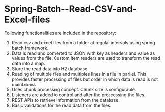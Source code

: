 # Spring-Batch--Read-CSV-and-Excel-files
Following functionalities are included in the repository:
1. Read csv and excel files from a folder at regular intervals using spring batch framework. 
2. Data is read and converted to JSON with key as headers and value as values from the file. Custom item readers are used to transform the read data into a map.
3. Store the read data into H2 database.
4. Reading of multiple files and multiples lines in a file in parllel. This provides faster processing of files but order in which data is read is not maintained.
5. Uses chunk processing concept. Chunk size is configurable.
6. Listeners are added to control and alter the proccessing the files.
7. REST APIs to retrieve information from the database.
8. Basic validations for the read data from the files.
